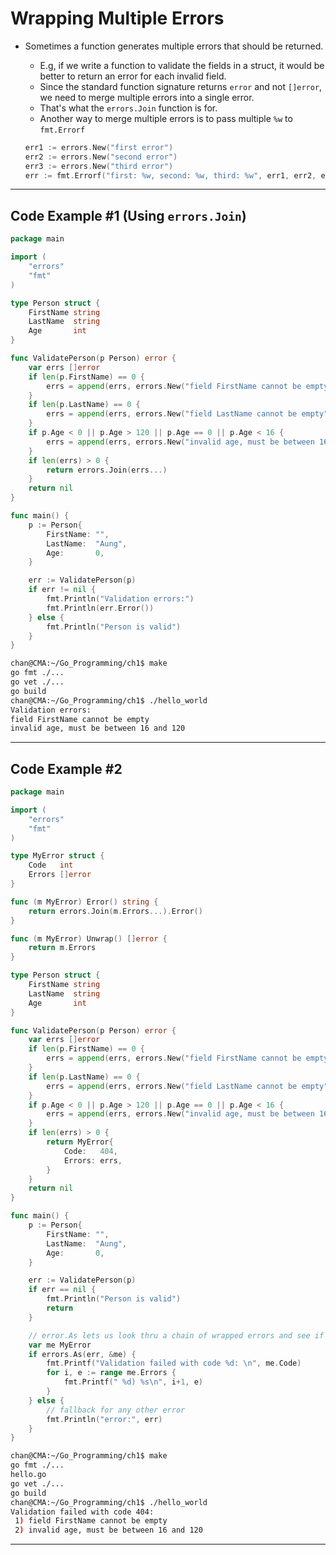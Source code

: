 # Wrapping Multiple Errors

- Sometimes a function generates multiple errors that should be returned.

  - E.g, if we write a function to validate the fields in a struct, it would be better to return an error for each invalid field.
  - Since the standard function signature returns `error` and not `[]error`, we need to merge multiple errors into a single error.
  - That's what the `errors.Join` function is for.
  - Another way to merge multiple errors is to pass multiple `%w` to `fmt.Errorf`

  ```go
  err1 := errors.New("first error")
  err2 := errors.New("second error")
  err3 := errors.New("third error")
  err := fmt.Errorf("first: %w, second: %w, third: %w", err1, err2, err3)
  ```

  

---

## Code Example #1 (Using `errors.Join`)

```go
package main

import (
	"errors"
	"fmt"
)

type Person struct {
	FirstName string
	LastName  string
	Age       int
}

func ValidatePerson(p Person) error {
	var errs []error
	if len(p.FirstName) == 0 {
		errs = append(errs, errors.New("field FirstName cannot be empty"))
	}
	if len(p.LastName) == 0 {
		errs = append(errs, errors.New("field LastName cannot be empty"))
	}
	if p.Age < 0 || p.Age > 120 || p.Age == 0 || p.Age < 16 {
		errs = append(errs, errors.New("invalid age, must be between 16 and 120"))
	}
	if len(errs) > 0 {
		return errors.Join(errs...)
	}
	return nil
}

func main() {
	p := Person{
		FirstName: "",
		LastName:  "Aung",
		Age:       0,
	}

	err := ValidatePerson(p)
	if err != nil {
		fmt.Println("Validation errors:")
		fmt.Println(err.Error())
	} else {
		fmt.Println("Person is valid")
	}
}
```

```sh
chan@CMA:~/Go_Programming/ch1$ make
go fmt ./...
go vet ./...
go build
chan@CMA:~/Go_Programming/ch1$ ./hello_world
Validation errors:
field FirstName cannot be empty
invalid age, must be between 16 and 120
```

---

## Code Example #2

```go
package main

import (
	"errors"
	"fmt"
)

type MyError struct {
	Code   int
	Errors []error
}

func (m MyError) Error() string {
	return errors.Join(m.Errors...).Error()
}

func (m MyError) Unwrap() []error {
	return m.Errors
}

type Person struct {
	FirstName string
	LastName  string
	Age       int
}

func ValidatePerson(p Person) error {
	var errs []error
	if len(p.FirstName) == 0 {
		errs = append(errs, errors.New("field FirstName cannot be empty"))
	}
	if len(p.LastName) == 0 {
		errs = append(errs, errors.New("field LastName cannot be empty"))
	}
	if p.Age < 0 || p.Age > 120 || p.Age == 0 || p.Age < 16 {
		errs = append(errs, errors.New("invalid age, must be between 16 and 120"))
	}
	if len(errs) > 0 {
		return MyError{
			Code:   404,
			Errors: errs,
		}
	}
	return nil
}

func main() {
	p := Person{
		FirstName: "",
		LastName:  "Aung",
		Age:       0,
	}

	err := ValidatePerson(p)
	if err == nil {
		fmt.Println("Person is valid")
		return
	}

	// error.As lets us look thru a chain of wrapped errors and see if any one of them is of a specific concrete type
	var me MyError
	if errors.As(err, &me) {
		fmt.Printf("Validation failed with code %d: \n", me.Code)
		for i, e := range me.Errors {
			fmt.Printf(" %d) %s\n", i+1, e)
		}
	} else {
		// fallback for any other error
		fmt.Println("error:", err)
	}
}
```

```sh
chan@CMA:~/Go_Programming/ch1$ make
go fmt ./...
hello.go
go vet ./...
go build
chan@CMA:~/Go_Programming/ch1$ ./hello_world
Validation failed with code 404: 
 1) field FirstName cannot be empty
 2) invalid age, must be between 16 and 120
```

---


